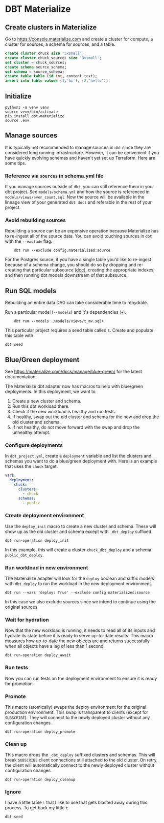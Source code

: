 # DBT Materialize

## Create clusters in Materialize

Go to https://console.materialize.com and create a cluster for compute, a cluster for sources, a schema for sources, and a table.

```sql
create cluster chuck size '3xsmall';
create cluster chuck_sources size '3xsmall';
set cluster = chuck_sources;
create schema source_schema;
set schema = source_schema;
create table table (id int, content text);
insert into table values (1,'hi'), (2,'hello');
```

## Initialize

    python3 -m venv venv
    source venv/bin/activate
    pip install dbt-materialize
    source .env

## Manage sources

It is typically not recommended to manage sources in `dbt` since they are considered long running infrastructure. However, it can be convenient if you have quickly evolving schemas and haven't yet set up Terraform. Here are some tips.

### Reference via `sources` in schema.yml file

If you manage sources outside of `dbt`, you can still reference them in your dbt project. See `models/schema.yml` and how the source is referenced in `models/views/even_count.sql`. Now the source will be available in the lineage view of your generated `dbt docs` and referable in the rest of your project.

### Avoid rebuilding sources

Rebuilding a source can be an expensive operation because Materialize has to re-ingest all of the source data. You can avoid touching sources in `dbt` with the `--exclude` flag.

        dbt run --exclude config.materialized:source

For the Postgres source, if you have a single table you'd like to re-ingest because of a schema change, you should do so by dropping and re-creating that particular subsource ([doc](https://materialize.com/docs/sql/alter-source/#context)), creating the appropriate indexes, and then running dbt models downstream of that subsource.

## Run SQL models

Rebuilding an entire data DAG can take considerable time to rehydrate. 

Run a particular model (`--models`) and it's dependencies (`+`).

        dbt run --models ./models/views/t_mv.sql+

This particular project requires a seed table called `t`. Create and populate this table with

```
dbt seed
```

## Blue/Green deployment

See https://materialize.com/docs/manage/blue-green/ for the latest documentation.

The Materialize dbt adapter now has macros to help with blue/green deployments. In this deployment, we want to
1. Create a new cluster and schema.
1. Run this dbt workload there.
1. Check if the new workload is healthy and run tests.
1. If healthy, swap out the old cluster and schema for the new and drop the old cluster and schema.
1. If not healthy, do not move forward with the swap and drop the unhealthy attempt.

### Configure deployments

In `dbt_project.yml`, create a `deployment` variable and list the clusters and schemas you want to do a blue/green deployment with. Here is an example that uses the `chuck` target. 

```yml
vars:
  deployment:
    chuck:
      clusters:
        - chuck
      schemas:
        - public
```

### Create deployment environment

Use the `deploy_init` macro to create a new cluster and schema. These will show up as the old cluster and schema except with `_dbt_deploy` suffixed.

```
dbt run-operation deploy_init
```

In this example, this will create a cluster `chuck_dbt_deploy` and a schema `public_dbt_deploy`.


### Run workload in new environment

The Materialize adapter will look for the `deploy` boolean and suffix models with `dbt_deploy` to run the workload in the new deployment environment.

```
dbt run --vars 'deploy: True' --exclude config.materialized:source
```

In this case we also exclude sources since we intend to continue using the original sources.

### Wait for hydration

Now that the new workload is running, it needs to read all of its inputs and hydrate its state before it is ready to serve up-to-date results. This macro measures how up-to-date the new objects are and returns successfully when all objects have a lag of less than 1 second.

```
dbt run-operation deploy_await
```

### Run tests

Now you can run tests on the deployment environment to ensure it is ready for promotion.

### Promote

This macro (atomically) swaps the deploy environment for the original production environment. This swap is transparent to clients (except for `SUBSCRIBE`). They will connect to the newly deployed cluster without any configuration changes.

```
dbt run-operation deploy_promote
```

### Clean up

This macro drops the `_dbt_deploy` suffixed clusters and schemas. This will break `SUBSCRIBE` client connections still attached to the old cluster. On retry, the client will automatically connect to the newly deployed cluster without configuration changes.

```
dbt run-operation deploy_cleanup
```

### Ignore

I have a little table `t` that I like to use that gets blasted away during this process. To get back my little `t`

```
dbt seed
```